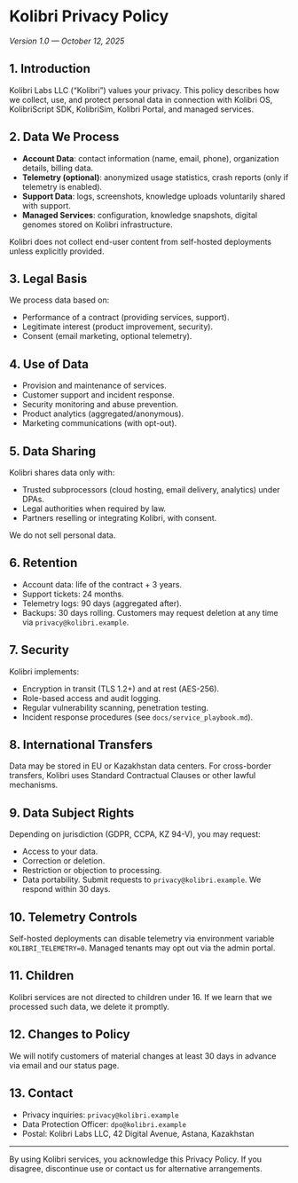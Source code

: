 # Kolibri Privacy Policy

_Version 1.0 — October 12, 2025_

## 1. Introduction
Kolibri Labs LLC (“Kolibri”) values your privacy. This policy describes how we collect, use, and protect personal data in connection with Kolibri OS, KolibriScript SDK, KolibriSim, Kolibri Portal, and managed services.

## 2. Data We Process
- **Account Data**: contact information (name, email, phone), organization details, billing data.
- **Telemetry (optional)**: anonymized usage statistics, crash reports (only if telemetry is enabled).
- **Support Data**: logs, screenshots, knowledge uploads voluntarily shared with support.
- **Managed Services**: configuration, knowledge snapshots, digital genomes stored on Kolibri infrastructure.

Kolibri does not collect end-user content from self-hosted deployments unless explicitly provided.

## 3. Legal Basis
We process data based on:
- Performance of a contract (providing services, support).
- Legitimate interest (product improvement, security).
- Consent (email marketing, optional telemetry).

## 4. Use of Data
- Provision and maintenance of services.
- Customer support and incident response.
- Security monitoring and abuse prevention.
- Product analytics (aggregated/anonymous).
- Marketing communications (with opt-out).

## 5. Data Sharing
Kolibri shares data only with:
- Trusted subprocessors (cloud hosting, email delivery, analytics) under DPAs.
- Legal authorities when required by law.
- Partners reselling or integrating Kolibri, with consent.

We do not sell personal data.

## 6. Retention
- Account data: life of the contract + 3 years.
- Support tickets: 24 months.
- Telemetry logs: 90 days (aggregated after).
- Backups: 30 days rolling.
Customers may request deletion at any time via `privacy@kolibri.example`.

## 7. Security
Kolibri implements:
- Encryption in transit (TLS 1.2+) and at rest (AES-256).
- Role-based access and audit logging.
- Regular vulnerability scanning, penetration testing.
- Incident response procedures (see `docs/service_playbook.md`).

## 8. International Transfers
Data may be stored in EU or Kazakhstan data centers. For cross-border transfers, Kolibri uses Standard Contractual Clauses or other lawful mechanisms.

## 9. Data Subject Rights
Depending on jurisdiction (GDPR, CCPA, KZ 94-V), you may request:
- Access to your data.
- Correction or deletion.
- Restriction or objection to processing.
- Data portability.
Submit requests to `privacy@kolibri.example`. We respond within 30 days.

## 10. Telemetry Controls
Self-hosted deployments can disable telemetry via environment variable `KOLIBRI_TELEMETRY=0`. Managed tenants may opt out via the admin portal.

## 11. Children
Kolibri services are not directed to children under 16. If we learn that we processed such data, we delete it promptly.

## 12. Changes to Policy
We will notify customers of material changes at least 30 days in advance via email and our status page.

## 13. Contact
- Privacy inquiries: `privacy@kolibri.example`
- Data Protection Officer: `dpo@kolibri.example`
- Postal: Kolibri Labs LLC, 42 Digital Avenue, Astana, Kazakhstan

---

By using Kolibri services, you acknowledge this Privacy Policy. If you disagree, discontinue use or contact us for alternative arrangements.
